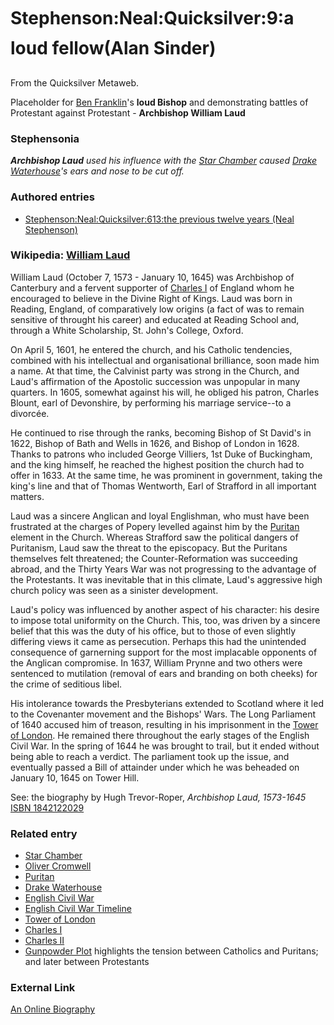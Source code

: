 
# Stephenson:Neal:Quicksilver:9:a loud fellow(Alan Sinder)

From the Quicksilver Metaweb.

Placeholder for [Ben Franklin](/ben-franklin)'s **loud Bishop** and demonstrating battles of Protestant against Protestant - **Archbishop William Laud**
### Stephensonia


***Archbishop Laud** used his influence with the [Star Chamber](/star-chamber) caused [Drake Waterhouse](/stephenson-neal-quicksilver-drake-waterhouse)'s ears and nose to be cut off.*

### Authored entries


* [Stephenson:Neal:Quicksilver:613:the previous twelve years (Neal Stephenson)](/stephenson-neal-quicksilver-613-the-previous-twelve-years-neal-stephenson)


### Wikipedia: [William Laud](/http-en-wikipedia-org-wiki-william-laud)


William Laud (October 7, 1573 - January 10, 1645) was Archbishop of Canterbury and a fervent supporter of [Charles I](/charles-i) of England whom he encouraged to believe in the Divine Right of Kings. Laud was born in Reading, England, of comparatively low origins (a fact of was to remain sensitive of throught his career) and educated at Reading School and, through a White Scholarship, St. John's College, Oxford. 

On April 5, 1601, he entered the church, and his Catholic tendencies, combined with his intellectual and organisational brilliance, soon made him a name. At that time, the Calvinist party was strong in the Church, and Laud's affirmation of the Apostolic succession was unpopular in many quarters. In 1605, somewhat against his will, he obliged his patron, Charles Blount, earl of Devonshire, by performing his marriage service--to a divorcée. 

He continued to rise through the ranks, becoming Bishop of St David's in 1622, Bishop of Bath and Wells in 1626, and Bishop of London in 1628. Thanks to patrons who included George Villiers, 1st Duke of Buckingham, and the king himself, he reached the highest position the church had to offer in 1633. At the same time, he was prominent in government, taking the king's line and that of Thomas Wentworth, Earl of Strafford in all important matters. 

Laud was a sincere Anglican and loyal Englishman, who must have been frustrated at the charges of Popery levelled against him by the [Puritan](/puritan) element in the Church. Whereas Strafford saw the political dangers of Puritanism, Laud saw the threat to the episcopacy. But the Puritans themselves felt threatened; the Counter-Reformation was succeeding abroad, and the Thirty Years War was not progressing to the advantage of the Protestants. It was inevitable that in this climate, Laud's aggressive high church policy was seen as a sinister development. 

Laud's policy was influenced by another aspect of his character: his desire to impose total uniformity on the Church. This, too, was driven by a sincere belief that this was the duty of his office, but to those of even slightly differing views it came as persecution. Perhaps this had the unintended consequence of garnerning support for the most implacable opponents of the Anglican compromise. In 1637, William Prynne and two others were sentenced to mutilation (removal of ears and branding on both cheeks) for the crime of seditious libel. 

His intolerance towards the Presbyterians extended to Scotland where it led to the Covenanter movement and the Bishops' Wars. The Long Parliament of 1640 accused him of treason, resulting in his imprisonment in the [Tower of London](/tower-of-london). He remained there throughout the early stages of the English Civil War. In the spring of 1644 he was brought to trail, but it ended without being able to reach a verdict. The parliament took up the issue, and eventually passed a Bill of attainder under which he was beheaded on January 10, 1645 on Tower Hill. 

See: the biography by Hugh Trevor-Roper, *Archbishop Laud, 1573-1645* [ISBN 1842122029](/)

### Related entry


* [Star Chamber](/star-chamber)
* [Oliver Cromwell](/oliver-cromwell)
* [Puritan](/puritan)
* [Drake Waterhouse](/stephenson-neal-quicksilver-drake-waterhouse)
* [English Civil War](/english-civil-war)
* [English Civil War Timeline](/english-civil-war-timeline)
* [Tower of London](/tower-of-london)
* [Charles I](/charles-i)
* [Charles II](/charles-ii)
* [Gunpowder Plot](/gunpowder-plot) highlights the tension between Catholics and Puritans; and later between Protestants


### External Link


[An Online Biography](/http-www-berkshirehistory-com-bios-wmlaud-index-html)
